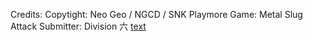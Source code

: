 Credits:
Copytight: Neo Geo / NGCD / SNK Playmore
Game: Metal Slug Attack
Submitter: Division 六
[text](https://www.spriters-resource.com/mobile/metalslugattack/sheet/99440/)
